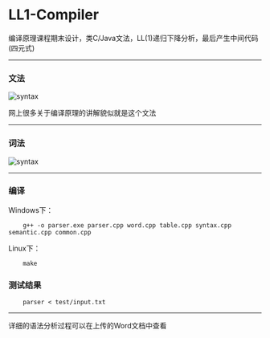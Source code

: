 # LL1-Compiler
编译原理课程期末设计，类C/Java文法，LL(1)递归下降分析，最后产生中间代码(四元式)

------

### 文法
![syntax](http://cloud.adamyt.com/extern-reference/syntax_ex.jpg)

网上很多关于编译原理的讲解貌似就是这个文法

------

### 词法
![syntax](http://cloud.adamyt.com/extern-reference/word.png)

------

### 编译
Windows下：

        g++ -o parser.exe parser.cpp word.cpp table.cpp syntax.cpp semantic.cpp common.cpp
Linux下：

        make

### 测试结果

        parser < test/input.txt
        
        
-------

详细的语法分析过程可以在上传的Word文档中查看
